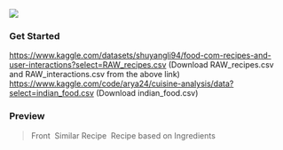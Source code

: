 ![](https://i.ibb.co/hRVhcMY/Logo.png)

### Get Started
https://www.kaggle.com/datasets/shuyangli94/food-com-recipes-and-user-interactions?select=RAW_recipes.csv
(Download RAW_recipes.csv and RAW_interactions.csv from the above link)
https://www.kaggle.com/code/arya24/cuisine-analysis/data?select=indian_food.csv
(Download indian_food.csv)

### Preview
> Front
![]()
> Similar Recipe
![]()
> Recipe based on Ingredients
![]()
